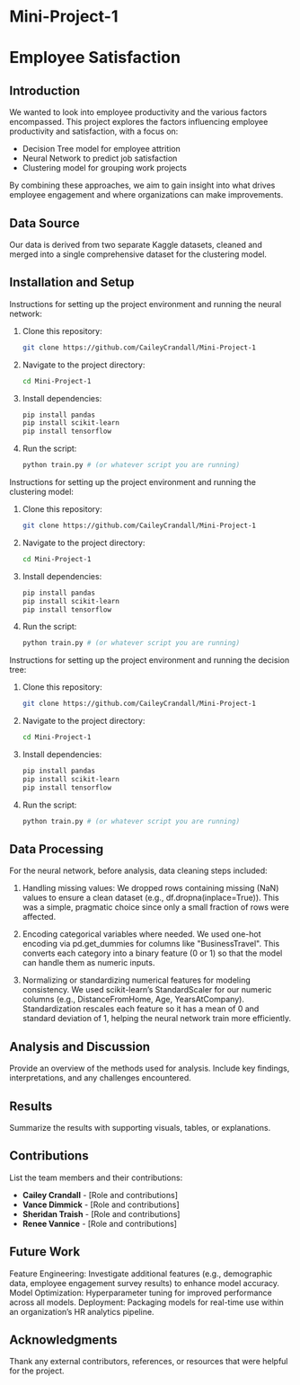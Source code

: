 # Mini-Project-1


# Employee Satisfaction

## Introduction
We wanted to look into employee productivity and the various factors encompassed. 
This project explores the factors influencing employee productivity and satisfaction, with a focus on:
- Decision Tree model for employee attrition
- Neural Network to predict job satisfaction
- Clustering model for grouping work projects

By combining these approaches, we aim to gain insight into what drives employee engagement and where organizations can make improvements.

## Data Source
Our data is derived from two separate Kaggle datasets, cleaned and merged into a single comprehensive dataset for the clustering model.




## Installation and Setup
Instructions for setting up the project environment and running the neural network:
1. Clone this repository:
   ```bash
   git clone https://github.com/CaileyCrandall/Mini-Project-1
   ```
2. Navigate to the project directory:
   ```bash
   cd Mini-Project-1
   ```
3. Install dependencies:
   ```bash
   pip install pandas
   pip install scikit-learn
   pip install tensorflow
   ```
4. Run the script:
   ```bash
   python train.py # (or whatever script you are running)
   ```
 Instructions for setting up the project environment and running the clustering model:
1. Clone this repository:
   ```bash
   git clone https://github.com/CaileyCrandall/Mini-Project-1
   ```
2. Navigate to the project directory:
   ```bash
   cd Mini-Project-1
   ```
3. Install dependencies:
   ```bash
   pip install pandas
   pip install scikit-learn
   pip install tensorflow
   ```
4. Run the script:
   ```bash
   python train.py # (or whatever script you are running)

Instructions for setting up the project environment and running the decision tree:
1. Clone this repository:
   ```bash
   git clone https://github.com/CaileyCrandall/Mini-Project-1
   ```
2. Navigate to the project directory:
   ```bash
   cd Mini-Project-1
   ```
3. Install dependencies:
   ```bash
   pip install pandas
   pip install scikit-learn
   pip install tensorflow
   ```
4. Run the script:
   ```bash
   python train.py # (or whatever script you are running)

## Data Processing
For the neural network, before analysis, data cleaning steps included:

1. Handling missing values:
We dropped rows containing missing (NaN) values to ensure a clean dataset (e.g., df.dropna(inplace=True)). This was a simple, pragmatic choice since only a small          fraction of rows were affected.

3. Encoding categorical variables where needed.
We used one-hot encoding via pd.get_dummies for columns like "BusinessTravel". This converts each category into a binary feature (0 or 1) so that the model can handle them as numeric inputs.

5. Normalizing or standardizing numerical features for modeling consistency.
We used scikit-learn’s StandardScaler for our numeric columns (e.g., DistanceFromHome, Age, YearsAtCompany). Standardization rescales each feature so it has a mean of 0 and standard deviation of 1, helping the neural network train more efficiently.

   
## Analysis and Discussion
Provide an overview of the methods used for analysis. Include key findings, interpretations, and any challenges encountered.

## Results
Summarize the results with supporting visuals, tables, or explanations.

## Contributions
List the team members and their contributions:
- **Cailey Crandall** - [Role and contributions]
- **Vance Dimmick** - [Role and contributions]
- **Sheridan Traish** - [Role and contributions]
- **Renee Vannice** - [Role and contributions]

## Future Work
Feature Engineering: Investigate additional features (e.g., demographic data, employee engagement survey results) to enhance model accuracy.
Model Optimization: Hyperparameter tuning for improved performance across all models.
Deployment: Packaging models for real-time use within an organization’s HR analytics pipeline.

## Acknowledgments
Thank any external contributors, references, or resources that were helpful for the project.



